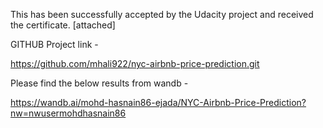 This has been successfully accepted by the Udacity project and received the certificate. [attached]

GITHUB Project link -

https://github.com/mhali922/nyc-airbnb-price-prediction.git

Please find the below results from wandb -

https://wandb.ai/mohd-hasnain86-ejada/NYC-Airbnb-Price-Prediction?nw=nwusermohdhasnain86
